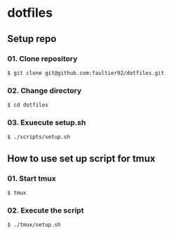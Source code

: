 # dotfiles

## Setup repo

### 01. Clone repository

```
$ git clone git@github.com:faultier92/dotfiles.git
```

### 02. Change directory

```
$ cd dotfiles
```

### 03. Exuecute setup.sh

```
$ ./scripts/setup.sh
```

## How to use set up script for tmux

### 01. Start tmux

```
$ tmux
```

### 02. Execute the script

```
$ ./tmux/setup.sh
```
